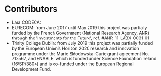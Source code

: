 # Contributors

- Lara CODECA:
 - EURECOM: from June 2017 until May 2019 this project was partially funded by the French Government (National Research Agency, ANR) through the 'Investments for the Future', ref. #ANR-11-LABX-0031-01
 - Trinity College Dublin: from July 2019 this project was partially funded by the European Union’s Horizon 2020 research and innovation programme under the Marie Skłodowska-Curie grant agreement No. 713567, and ENABLE, which is funded under Science Foundation Ireland (16/SP/3804) and is co-funded under the European Regional Development Fund.

